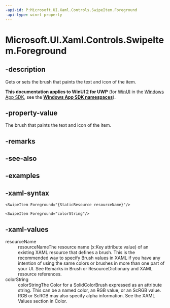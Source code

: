 ```yaml
---
-api-id: P:Microsoft.UI.Xaml.Controls.SwipeItem.Foreground
-api-type: winrt property
---
```

<!-- Property syntax.
public Brush Foreground { get;  set; }
-->

# Microsoft.UI.Xaml.Controls.SwipeItem.Foreground


## -description

Gets or sets the brush that paints the text and icon of the item.


**This documentation applies to WinUI 2 for UWP** (for [WinUI](/windows/apps/winui/winui3/) in the [Windows App SDK](/windows/apps/windows-app-sdk/), see the **[Windows App SDK namespaces](/windows/windows-app-sdk/api/winrt/)**).

## -property-value

The brush that paints the text and icon of the item.


## -remarks


## -see-also


## -examples


## -xaml-syntax

```xaml
<SwipeItem Foreground="{StaticResource resourceName}"/>
```

```xaml
<SwipeItem Foreground="colorString"/>
```


## -xaml-values

<dl><dt>resourceName</dt><dd>resourceNameThe resource name (x:Key attribute value) of an existing XAML resource that defines a brush. This is the recommended way to specify Brush values in XAML if you have any intention of using the same colors or brushes in more than one part of your UI. See Remarks in Brush or ResourceDictionary and XAML resource references.</dd>
<dt>colorString</dt><dd>colorStringThe Color for a SolidColorBrush expressed as an attribute string. This can be a named color, an RGB value, or an ScRGB value. RGB or ScRGB may also specify alpha information. See the XAML Values section in Color.</dd>
</dl>


